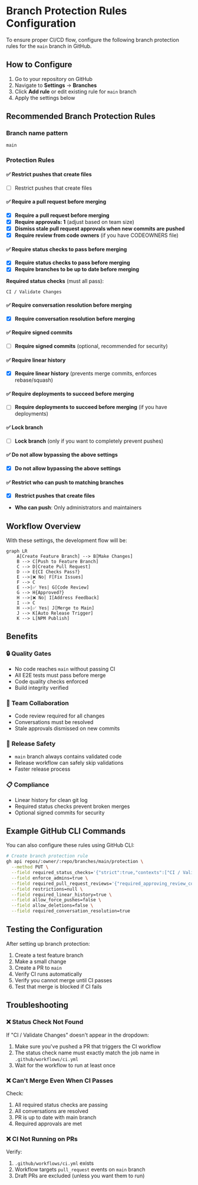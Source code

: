 # Branch Protection Rules Configuration

To ensure proper CI/CD flow, configure the following branch protection rules for the `main` branch in GitHub.

## How to Configure

1. Go to your repository on GitHub
2. Navigate to **Settings** → **Branches**
3. Click **Add rule** or edit existing rule for `main` branch
4. Apply the settings below

## Recommended Branch Protection Rules

### Branch name pattern
```
main
```

### Protection Rules

#### ✅ **Restrict pushes that create files**
- [ ] Restrict pushes that create files

#### ✅ **Require a pull request before merging**
- [x] **Require a pull request before merging**
- [x] **Require approvals: 1** (adjust based on team size)
- [x] **Dismiss stale pull request approvals when new commits are pushed**
- [x] **Require review from code owners** (if you have CODEOWNERS file)

#### ✅ **Require status checks to pass before merging**
- [x] **Require status checks to pass before merging**
- [x] **Require branches to be up to date before merging**

**Required status checks** (must all pass):
```
CI / Validate Changes
```

#### ✅ **Require conversation resolution before merging**
- [x] **Require conversation resolution before merging**

#### ✅ **Require signed commits**
- [ ] **Require signed commits** (optional, recommended for security)

#### ✅ **Require linear history**
- [x] **Require linear history** (prevents merge commits, enforces rebase/squash)

#### ✅ **Require deployments to succeed before merging**
- [ ] **Require deployments to succeed before merging** (if you have deployments)

#### ✅ **Lock branch**
- [ ] **Lock branch** (only if you want to completely prevent pushes)

#### ✅ **Do not allow bypassing the above settings**
- [x] **Do not allow bypassing the above settings**

#### ✅ **Restrict who can push to matching branches**
- [x] **Restrict pushes that create files**
- **Who can push**: Only administrators and maintainers

## Workflow Overview

With these settings, the development flow will be:

```mermaid
graph LR
    A[Create Feature Branch] --> B[Make Changes]
    B --> C[Push to Feature Branch]
    C --> D[Create Pull Request]
    D --> E{CI Checks Pass?}
    E -->|❌ No| F[Fix Issues]
    F --> C
    E -->|✅ Yes| G[Code Review]
    G --> H{Approved?}
    H -->|❌ No| I[Address Feedback]
    I --> C
    H -->|✅ Yes| J[Merge to Main]
    J --> K[Auto Release Trigger]
    K --> L[NPM Publish]
```

## Benefits

### 🔒 **Quality Gates**
- No code reaches `main` without passing CI
- All E2E tests must pass before merge
- Code quality checks enforced
- Build integrity verified

### 👥 **Team Collaboration**
- Code review required for all changes
- Conversations must be resolved
- Stale approvals dismissed on new commits

### 🚀 **Release Safety**
- `main` branch always contains validated code
- Release workflow can safely skip validations
- Faster release process

### 📋 **Compliance**
- Linear history for clean git log
- Required status checks prevent broken merges
- Optional signed commits for security

## Example GitHub CLI Commands

You can also configure these rules using GitHub CLI:

```bash
# Create branch protection rule
gh api repos/:owner/:repo/branches/main/protection \
  --method PUT \
  --field required_status_checks='{"strict":true,"contexts":["CI / Validate Changes"]}' \
  --field enforce_admins=true \
  --field required_pull_request_reviews='{"required_approving_review_count":1,"dismiss_stale_reviews":true}' \
  --field restrictions=null \
  --field required_linear_history=true \
  --field allow_force_pushes=false \
  --field allow_deletions=false \
  --field required_conversation_resolution=true
```

## Testing the Configuration

After setting up branch protection:

1. Create a test feature branch
2. Make a small change
3. Create a PR to `main`
4. Verify CI runs automatically
5. Verify you cannot merge until CI passes
6. Test that merge is blocked if CI fails

## Troubleshooting

### ❌ Status Check Not Found
If "CI / Validate Changes" doesn't appear in the dropdown:
1. Make sure you've pushed a PR that triggers the CI workflow
2. The status check name must exactly match the job name in `.github/workflows/ci.yml`
3. Wait for the workflow to run at least once

### ❌ Can't Merge Even When CI Passes
Check:
1. All required status checks are passing
2. All conversations are resolved
3. PR is up to date with main branch
4. Required approvals are met

### ❌ CI Not Running on PRs
Verify:
1. `.github/workflows/ci.yml` exists
2. Workflow targets `pull_request` events on `main` branch
3. Draft PRs are excluded (unless you want them to run)